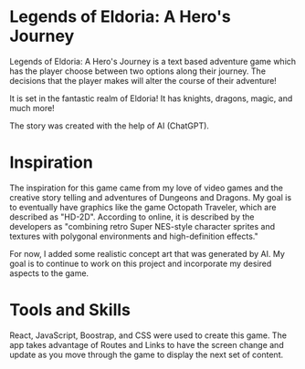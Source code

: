 # Legends of Eldoria: A Hero's Journey

Legends of Eldoria: A Hero's Journey is a text based adventure game which has the player choose between two options along their journey. The decisions that the player makes will alter the course of their adventure! 

It is set in the fantastic realm of Eldoria! It has knights, dragons, magic, and much more! 

The story was created with the help of AI (ChatGPT).

# Inspiration

The inspiration for this game came from my love of video games and the creative story telling and adventures of Dungeons and Dragons. My goal is to eventually have graphics like the game Octopath Traveler, which are described as "HD-2D". According to online, it is described by the developers as "combining retro Super NES-style character sprites and textures with polygonal environments and high-definition effects."

For now, I added some realistic concept art that was generated by AI. My goal is to continue to work on this project and incorporate my desired aspects to the game.

# Tools and Skills

React, JavaScript, Boostrap, and CSS were used to create this game. The app takes advantage of Routes and Links to have the screen change and update as you move through the game to display the next set of content.